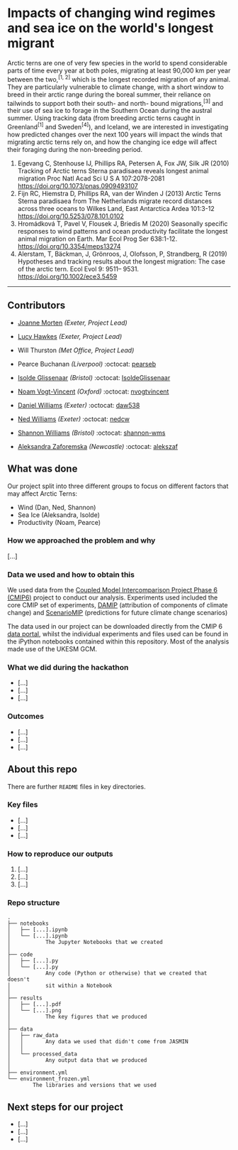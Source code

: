 

# Impacts of changing wind regimes and sea ice on the world's longest migrant

Arctic terns are one of very few species in the world to spend considerable parts of time every year at both poles, migrating at least 90,000 km per year between the two,<sup>[1, 2]</sup> which is the longest recorded migration of any animal. They are particularly vulnerable to climate change, with a short window to breed in their arctic range during the boreal summer, their reliance on tailwinds to support both their south- and north- bound migrations,<sup>[3]</sup> and their use of sea ice to forage in the Southern Ocean during the austral summer. Using tracking data (from breeding arctic terns caught in Greenland<sup>[1]</sup> and Sweden<sup>[4]</sup>), and Iceland, we are interested in investigating how predicted changes over the next 100 years will impact the winds that migrating arctic terns rely on, and how the changing ice edge will affect their foraging during the non-breeding period.

1. Egevang C, Stenhouse IJ, Phillips RA, Petersen A, Fox JW, Silk JR (2010) Tracking of Arctic terns Sterna paradisaea reveals longest animal migration Proc Natl Acad Sci U S A 107:2078-2081 https://doi.org/10.1073/pnas.0909493107
2. Fijn RC, Hiemstra D, Phillips RA, van der Winden J (2013) Arctic Terns Sterna paradisaea from The Netherlands migrate record distances across three oceans to Wilkes Land, East Antarctica Ardea 101:3-12 https://doi.org/10.5253/078.101.0102
3. Hromádková T, Pavel V, Flousek J, Briedis M (2020) Seasonally specific responses to wind patterns and ocean productivity facilitate the longest animal migration on Earth. Mar Ecol Prog Ser 638:1-12. https://doi.org/10.3354/meps13274
4. Alerstam, T, Bäckman, J, Grönroos, J, Olofsson, P, Strandberg, R (2019) Hypotheses and tracking results about the longest migration: The case of the arctic tern. Ecol Evol 9: 9511– 9531. https://doi.org/10.1002/ece3.5459

***

## Contributors
- [Joanne Morten](https://biosciences.exeter.ac.uk/staff/profile/index.php?web_id=Joanne_Morton) *(Exeter, Project Lead)*
- [Lucy Hawkes](https://biosciences.exeter.ac.uk/staff/profile/index.php?web_id=Lucy_Hawkes) *(Exeter, Project Lead)*
- Will Thurston *(Met Office, Project Lead)*

- Pearce Buchanan *(Liverpool)* :octocat: [pearseb](https://github.com/pearseb)
- [Isolde Glissenaar](https://research-information.bris.ac.uk/en/persons/isolde-a-glissenaar) *(Bristol)* :octocat: [IsoldeGlissenaar](https://github.com/IsoldeGlissenaar)
- [Noam Vogt-Vincent](https://www.earth.ox.ac.uk/people/noam-vogt-vincent/) *(Oxford)* :octocat: [nvogtvincent](https://github.com/nvogtvincent)
- [Daniel Williams](https://emps.exeter.ac.uk/mathematics/staff/dw569) *(Exeter)* :octocat: [daw538](https://github.com/daw538)
- [Ned Williams](https://emps.exeter.ac.uk/mathematics/staff/nw432) *(Exeter)* :octocat: [nedcw](https://github.com/nedcw)
- [Shannon Williams](https://compass.blogs.bristol.ac.uk/students/shannon-williams/) *(Bristol)* :octocat: [shannon-wms](https://github.com/shannon-wms)
- [Aleksandra Zaforemska](https://research.ncl.ac.uk/geospatial-systems/phdresearchers/profiles/aleksandrazaforemska.html) *(Newcastle)* :octocat: [alekszaf](https://github.com/alekszaf)

## What was done

Our project split into three different groups to focus on different factors that may affect Arctic Terns:

- Wind (Dan, Ned, Shannon) 
- Sea Ice (Aleksandra, Isolde)
- Productivity (Noam, Pearce)

### How we approached the problem and why

[...]

### Data we used and how to obtain this

We used data from the [Coupled Model Intercomparison Project Phase 6 (CMIP6)](http://www.wcrp-climate.org/wgcm-cmip/wgcm-cmip6) project to conduct our analysis. Experiments used included the core CMIP set of experiments, [DAMIP](http://damip.lbl.gov) (attribution of components of climate change) and [ScenarioMIP](https://www.cesm.ucar.edu/projects/CMIP6/ScenarioMIP/) (predictions for future climate change scenarios)

The data used in our project can be downloaded directly from the CMIP 6 [data portal](https://esgf-node.llnl.gov/search/cmip6/), whilst the individual experiments and files used can be found in the iPython notebooks contained within this repository. Most of the analysis made use of the UKESM GCM.

### What we did during the hackathon

* [...]
* [...]
* [...]

### Outcomes

* [...]
* [...]
* [...]

## About this repo

There are further `README` files in key directories.

### Key files

* [...]
* [...]
* [...]

### How to reproduce our outputs

1. [...]
2. [...]
3. [...]

### Repo structure

    .
    ├── notebooks
    │   ├── [...].ipynb
    │   └── [...].ipynb
    │           The Jupyter Notebooks that we created
    │
    ├── code
    │   ├── [...].py
    │   └── [...].py
    │           Any code (Python or otherwise) that we created that doesn't
    │           sit within a Notebook
    │
    ├── results
    │   ├── [...].pdf
    │   └── [...].png
    │           The key figures that we produced
    │
    ├── data
    │   ├── raw_data
    │   │       Any data we used that didn't come from JASMIN
    │   │
    │   └── processed_data
    │           Any output data that we produced
    │
    ├── environment.yml
    └── environment_frozen.yml
            The libraries and versions that we used

## Next steps for our project

* [...]
* [...]
* [...]
